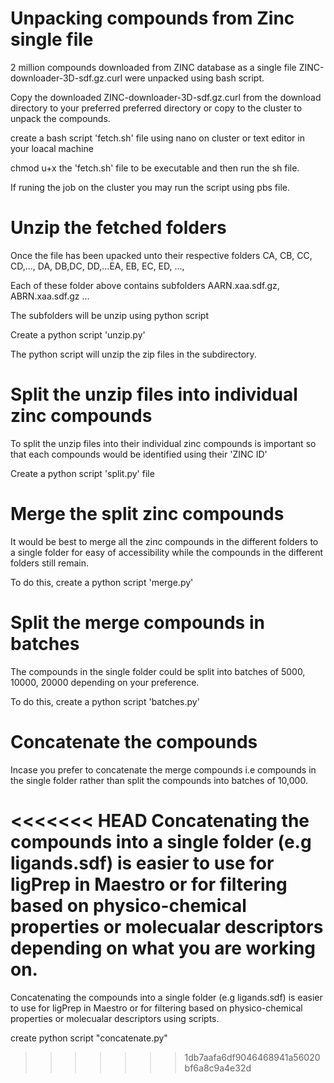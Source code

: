 # Unpacking compounds from Zinc single file 

2 million compounds downloaded from ZINC database as a single file  ZINC-downloader-3D-sdf.gz.curl were unpacked using bash script.

Copy the downloaded ZINC-downloader-3D-sdf.gz.curl from the download directory to your preferred preferred directory or copy to the cluster to unpack the compounds.

create a bash script 'fetch.sh' file using nano on cluster or text editor in your loacal machine

chmod u+x the 'fetch.sh' file to be executable and then run the sh file.

If runing the job on the cluster you may run the script using pbs file.

# Unzip the fetched folders 

Once the file has been upacked unto their respective folders CA, CB, CC, CD,..., DA, DB,DC, DD,...EA, EB, EC, ED, ..., 

Each of these folder above contains subfolders AARN.xaa.sdf.gz, ABRN.xaa.sdf.gz ...

The subfolders will be unzip using python script 

Create a python script 'unzip.py' 

The python script will unzip the zip files in the subdirectory.

# Split the unzip files into individual zinc compounds

To split the unzip files into their individual zinc compounds is important so that each compounds would be identified using their 'ZINC ID'

Create a python script 'split.py' file 

# Merge the split zinc compounds

It would be best to merge all the zinc compounds in the different folders to a single folder for easy of accessibility while the compounds in the different folders still remain.

To do this, create a python script 'merge.py'

# Split the merge compounds in batches

The compounds in the single folder could be split into batches of 5000, 10000, 20000 depending on your preference.

To do this, create a python script 'batches.py' 


# Concatenate the compounds 

Incase you prefer to concatenate the merge compounds i.e compounds in the single folder rather than split the compounds into batches of 10,000. 

<<<<<<< HEAD
Concatenating the compounds into a single folder (e.g ligands.sdf) is easier to use for ligPrep in Maestro or for filtering based on physico-chemical properties or molecualar descriptors depending on what you are working on.
=======
Concatenating the compounds into a single folder (e.g ligands.sdf) is easier to use for ligPrep in Maestro or for filtering based on physico-chemical properties or molecualar descriptors using scripts.

create python script "concatenate.py"
>>>>>>> 1db7aafa6df9046468941a56020bf6a8c9a4e32d
